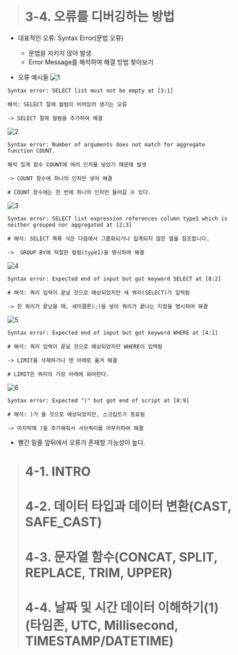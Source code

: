 > # 3-4. 오류를 디버깅하는 방법
- 대표적인 오류: Syntax Error(문법 오류)
  - 문법을 지키지 않아 발생
  - Error Message를  해석하여 해결 방법 찾아보기

- 오류 예시들
![1](/Basic%20Assignment/img/4th_week_img/1.png)
```
Syntax error: SELECT list must not be empty at [3:1]

해석: SELECT 절에 컬럼이 비어있어 생기는 오류

-> SELECT 절에 컬럼을 추가하여 해결
```
![2](/Basic%20Assignment/img/4th_week_img/2.png)
```
Syntax error: Number of arguments does not match for aggregate function COUNT.

해석 집계 함수 COUNT에 여러 인자를 넣었기 때문에 발생

-> COUNT 함수에 하나의 인자만 넣어 해결

# COUNT 함수에는 한 번에 하나의 인자만 들어갈 수 있다.
```
![3](/Basic%20Assignment/img/4th_week_img/3.png)
```
Syntax error: SELECT list expression references column type1 which is neither grouped nor aggregated at [2:3]

# 해석: SELECT 목록 식은 다음에서 그룹화되거나 집계되지 않은 열을 참조합니다.

->  GROUP BY에 적절한 컬럼(type1)을 명시하여 해결
```
![4](/Basic%20Assignment/img/4th_week_img/4.png)
```
Syntax error: Expected end of input but got keyword SELECT at [8:2]

# 해석: 쿼리 입력이 끝날 것으로 예상되었지만 새 쿼리(SELECT)가 입력됨

-> 한 쿼리가 끝났을 때, 세미콜론(;)을 넣어 쿼리가 끝나는 지점을 명시하여 해결
```
![5](/Basic%20Assignment/img/4th_week_img/5.png)
```
Syntax error: Expected end of input but got keyword WHERE at [4:1]

# 해석: 쿼리 입력이 끝날 것으로 예상되었지만 WHERE이 입력됨

-> LIMIT을 삭제하거나 맨 아래로 옮겨 해결

# LIMIT은 쿼리의 가장 아래에 와야한다.
```
![6](/Basic%20Assignment/img/4th_week_img/6.png)
```
Syntax error: Expected ")" but got end of script at [8:9]

# 해석: )가 올 것으로 예상되었지만, 스크립트가 종료됨

-> 마지막에 )을 추가해줘서 서브쿼리를 마무리하여 해결
```
- 빨간 밑줄 앞뒤에서 오류가 존재할 가능성이 높다.
> # 4-1. INTRO
> # 4-2. 데이터 타입과 데이터 변환(CAST, SAFE_CAST)
> # 4-3. 문자열 함수(CONCAT, SPLIT, REPLACE, TRIM, UPPER)
> # 4-4. 날짜 및 시간 데이터 이해하기(1)(타임존, UTC, Millisecond, TIMESTAMP/DATETIME)